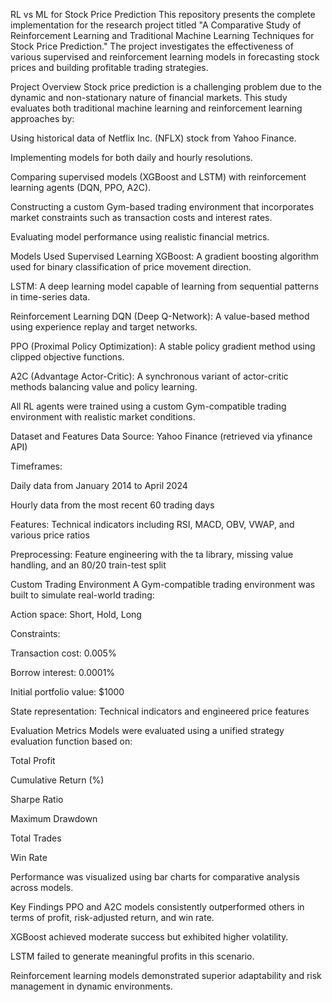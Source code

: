 RL vs ML for Stock Price Prediction
This repository presents the complete implementation for the research project titled "A Comparative Study of Reinforcement Learning and Traditional Machine Learning Techniques for Stock Price Prediction." The project investigates the effectiveness of various supervised and reinforcement learning models in forecasting stock prices and building profitable trading strategies.

Project Overview
Stock price prediction is a challenging problem due to the dynamic and non-stationary nature of financial markets. This study evaluates both traditional machine learning and reinforcement learning approaches by:

Using historical data of Netflix Inc. (NFLX) stock from Yahoo Finance.

Implementing models for both daily and hourly resolutions.

Comparing supervised models (XGBoost and LSTM) with reinforcement learning agents (DQN, PPO, A2C).

Constructing a custom Gym-based trading environment that incorporates market constraints such as transaction costs and interest rates.

Evaluating model performance using realistic financial metrics.

Models Used
Supervised Learning
XGBoost: A gradient boosting algorithm used for binary classification of price movement direction.

LSTM: A deep learning model capable of learning from sequential patterns in time-series data.

Reinforcement Learning
DQN (Deep Q-Network): A value-based method using experience replay and target networks.

PPO (Proximal Policy Optimization): A stable policy gradient method using clipped objective functions.

A2C (Advantage Actor-Critic): A synchronous variant of actor-critic methods balancing value and policy learning.

All RL agents were trained using a custom Gym-compatible trading environment with realistic market conditions.

Dataset and Features
Data Source: Yahoo Finance (retrieved via yfinance API)

Timeframes:

Daily data from January 2014 to April 2024

Hourly data from the most recent 60 trading days

Features: Technical indicators including RSI, MACD, OBV, VWAP, and various price ratios

Preprocessing: Feature engineering with the ta library, missing value handling, and an 80/20 train-test split

Custom Trading Environment
A Gym-compatible trading environment was built to simulate real-world trading:

Action space: Short, Hold, Long

Constraints:

Transaction cost: 0.005%

Borrow interest: 0.0001%

Initial portfolio value: $1000

State representation: Technical indicators and engineered price features

Evaluation Metrics
Models were evaluated using a unified strategy evaluation function based on:

Total Profit

Cumulative Return (%)

Sharpe Ratio

Maximum Drawdown

Total Trades

Win Rate

Performance was visualized using bar charts for comparative analysis across models.

Key Findings
PPO and A2C models consistently outperformed others in terms of profit, risk-adjusted return, and win rate.

XGBoost achieved moderate success but exhibited higher volatility.

LSTM failed to generate meaningful profits in this scenario.

Reinforcement learning models demonstrated superior adaptability and risk management in dynamic environments.
